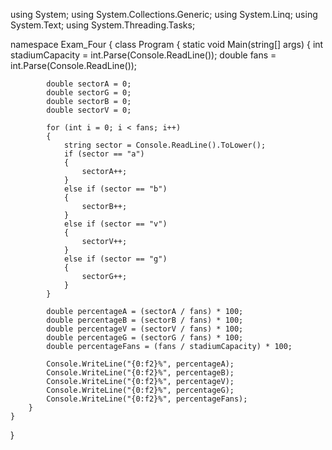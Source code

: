 using System;
using System.Collections.Generic;
using System.Linq;
using System.Text;
using System.Threading.Tasks;

namespace Exam_Four
{
    class Program
    {
        static void Main(string[] args)
        {
            int stadiumCapacity = int.Parse(Console.ReadLine());
            double fans = int.Parse(Console.ReadLine());

            double sectorA = 0;
            double sectorG = 0;
            double sectorB = 0;
            double sectorV = 0;

            for (int i = 0; i < fans; i++)
            {
                string sector = Console.ReadLine().ToLower();
                if (sector == "a")
                {
                    sectorA++; 
                }
                else if (sector == "b")
                {
                    sectorB++;
                }
                else if (sector == "v")
                {
                    sectorV++;
                }
                else if (sector == "g")
                {
                    sectorG++;
                }
            }

            double percentageA = (sectorA / fans) * 100;
            double percentageB = (sectorB / fans) * 100;
            double percentageV = (sectorV / fans) * 100;
            double percentageG = (sectorG / fans) * 100;
            double percentageFans = (fans / stadiumCapacity) * 100;

            Console.WriteLine("{0:f2}%", percentageA);
            Console.WriteLine("{0:f2}%", percentageB);
            Console.WriteLine("{0:f2}%", percentageV);
            Console.WriteLine("{0:f2}%", percentageG);
            Console.WriteLine("{0:f2}%", percentageFans);
        }
    }
}

